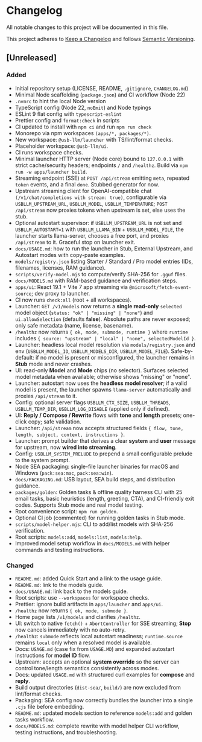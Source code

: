 # Changelog

All notable changes to this project will be documented in this file.

This project adheres to [Keep a Changelog](https://keepachangelog.com/en/1.1.0/)
and follows [Semantic Versioning](https://semver.org/).

## [Unreleased]

### Added

- Initial repository setup (LICENSE, README, `.gitignore`, `CHANGELOG.md`)
- Minimal Node scaffolding (`package.json`) and CI workflow (Node 22)
- `.nvmrc` to hint the local Node version
- TypeScript config (Node 22, `noEmit`) and Node typings
- ESLint 9 flat config with `typescript-eslint`
- Prettier config and `format:check` in scripts
- CI updated to install with `npm ci` and run `npm run check`
- Monorepo via npm workspaces `(apps/*, packages/*)`.
- New workspace: `@usb-llm/launcher` with TS/lint/format checks.
- Placeholder workspace: `@usb-llm/ui`.
- CI runs workspace checks.
- Minimal launcher HTTP server (Node core) bound to `127.0.0.1` with strict cache/security headers; endpoints `/` and `/healthz`. Build via `npm run -w apps/launcher build`.
- Streaming endpoint (SSE) at `POST /api/stream` emitting `meta`, repeated `token` events, and a final `done`. Stubbed generator for now.
- Upstream streaming client for OpenAI-compatible chat `(/v1/chat/completions with stream: true)`, configurable via `USBLLM_UPSTREAM_URL`, `USBLLM_MODEL`, `USBLLM_TEMPERATURE`; `POST /api/stream` now proxies tokens when upstream is set, else uses the stub.
- Optional autostart supervisor: if `USBLLM_UPSTREAM_URL` is not set and `USBLLM_AUTOSTART=1` with `USBLLM_LLAMA_BIN` + `USBLLM_MODEL_FILE`, the launcher starts llama-server, chooses a free port, and proxies `/api/stream` to it. Graceful stop on launcher exit.
- `docs/USAGE.md`: how to run the launcher in Stub, External Upstream, and Autostart modes with copy-paste examples.
- `models/registry.json` listing Starter / Standard / Pro model entries (IDs, filenames, licenses, RAM guidance).
- `scripts/verify-model.mjs` to compute/verify SHA-256 for `.gguf` files.
- `docs/MODELS.md` with RAM-based guidance and verification steps.
- `apps/ui`: React 19.1 + Vite 7 app streaming via `@microsoft/fetch-event-source`; dev proxy to launcher.
- CI now runs `check:all` (root + all workspaces).
- Launcher: `GET /v1/models` now returns a **single read-only** `selected` model object (`status: "ok" | "missing" | "none"`) and `ui.allowSelection` (defaults **false**). Absolute paths are never exposed; only safe metadata (name, license, basename).
- `/healthz` now returns `{ ok, mode, submode, runtime }` where `runtime` includes `{ source: "upstream" | "local" | "none", selectedModelId }`.
- Launcher: headless local model resolution via `models/registry.json` and env (`USBLLM_MODEL_ID`, `USBLLM_MODELS_DIR`, `USBLLM_MODEL_FILE`). Safe-by-default: if no model is present or misconfigured, the launcher remains in **Stub** mode and never crashes.
- UI: read-only **Model** and **Mode** chips (no selector). Surfaces selected model metadata when available; otherwise shows "missing" or "none".
- Launcher: autostart now uses the **headless model resolver**; if a valid model is present, the launcher spawns `llama-server` automatically and proxies `/api/stream` to it.
- Config: optional server flags `USBLLM_CTX_SIZE`, `USBLLM_THREADS`, `USBLLM_TEMP_DIR`, `USBLLM_LOG_DISABLE` (applied only if defined).
- UI: **Reply / Compose / Rewrite** flows with **tone** and **length** presets; one-click copy; safe validation.
- Launcher: `/api/stream` now accepts structured fields `{ flow, tone, length, subject, context, instructions }`.
- Launcher: prompt builder that derives a clear **system** and **user** message for upstream, now **wired into streaming**.
- Config: `USBLLM_SYSTEM_PRELUDE` to prepend a small configurable prelude to the system prompt.
- Node SEA packaging: single-file launcher binaries for macOS and Windows (`pack:sea:mac`, `pack:sea:win`).
- `docs/PACKAGING.md`: USB layout, SEA build steps, and distribution guidance.
- `packages/golden`: Golden tasks & offline quality harness CLI with 25 email tasks, basic heuristics (length, greeting, CTA), and CI-friendly exit codes. Supports Stub mode and real model testing.
- Root convenience script: `npm run golden`.
- Optional CI job (commented) for running golden tasks in Stub mode.
- `scripts/model-helper.mjs`: CLI to add/list models with SHA-256 verification.
- Root scripts: `models:add`, `models:list`, `models:help`.
- Improved model setup workflow in `docs/MODELS.md` with helper commands and testing instructions.

### Changed

- `README.md`: added Quick Start and a link to the usage guide.
- `README.md`: link to the models guide.
- `docs/USAGE.md`: link back to the models guide.
- Root scripts: use `--workspaces` for workspace checks.
- Prettier: ignore build artifacts in `apps/launcher` and `apps/ui`.
- `/healthz` now returns `{ ok, mode, submode }`.
- Home page lists `/v1/models` and clarifies `/healthz`.
- UI: switch to native `fetch()` + `AbortController` for SSE streaming; **Stop** now cancels immediately with no auto-retry.
- `/healthz`: `submode` reflects local autostart readiness; `runtime.source` remains `local` only when a resolved model is available.
- Docs: `USAGE.md` (case fix from `USAGE.MD`) and expanded autostart instructions for **model ID** flow.
- Upstream: accepts an optional **system override** so the server can control tone/length semantics consistently across modes.
- Docs: updated `USAGE.md` with structured curl examples for **compose** and **reply**.
- Build output directories (`dist-sea/`, `build/`) are now excluded from lint/format checks.
- Packaging: SEA config now correctly bundles the launcher into a single `.cjs` file before embedding.
- `README.md`: updated models section to reference `models:add` and golden tasks workflow.
- `docs/MODELS.md`: complete rewrite with model helper CLI workflow, testing instructions, and troubleshooting.
